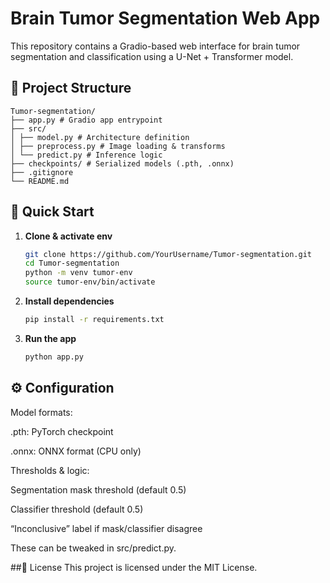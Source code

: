 # Brain Tumor Segmentation Web App

This repository contains a Gradio-based web interface for brain tumor segmentation and classification using a U-Net + Transformer model.

## 📂 Project Structure
```
Tumor-segmentation/
├── app.py # Gradio app entrypoint
├── src/
│ ├── model.py # Architecture definition
│ ├── preprocess.py # Image loading & transforms
│ └── predict.py # Inference logic
├── checkpoints/ # Serialized models (.pth, .onnx)
├── .gitignore
└── README.md
```

## 🚀 Quick Start
1. **Clone & activate env**  
   ```bash
   git clone https://github.com/YourUsername/Tumor-segmentation.git
   cd Tumor-segmentation
   python -m venv tumor-env
   source tumor-env/bin/activate
   ```

2. **Install dependencies**  
   ```bash
   pip install -r requirements.txt
   ```

3. **Run the app**  
   ```bash
   python app.py
   ```
## ⚙️ Configuration
Model formats:

.pth: PyTorch checkpoint

.onnx: ONNX format (CPU only)

Thresholds & logic:

Segmentation mask threshold (default 0.5)

Classifier threshold (default 0.5)

“Inconclusive” label if mask/classifier disagree

These can be tweaked in src/predict.py.

##📝 License
This project is licensed under the MIT License.